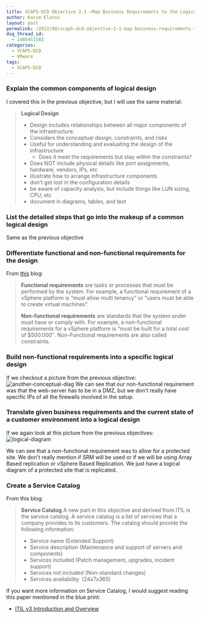 ```yaml
---
title: VCAP5-DCD Objective 2.1 –Map Business Requirements to the Logical Design
author: Karim Elatov
layout: post
permalink: /2012/08/vcap5-dcd-objective-2-1-map-business-requirements-to-the-logical-design/
dsq_thread_id:
  - 1405451582
categories:
  - VCAP5-DCD
  - VMware
tags:
  - VCAP5-DCD
---
```

### Explain the common components of logical design

I covered this in the previous objective, but I will use the same material:

> **Logical Design**
>
> *   Design includes relationships between all major components of the infrastructure.
> *   Considers the conceptual design, constraints, and risks
> *   Useful for understanding and evaluating the design of the infrastructure
>     *   Does it meet the requirements but stay within the constraints?
> *   Does NOT include physical details like port assignments, hardware, vendors, IPs, etc
> *   illustrate how to arrange infrastructure components
> *   don't get lost in the configuration details
> *   be aware of capacity analysis, but include things like LUN sizing, CPU, etc
> *   document in diagrams, tables, and text

### List the detailed steps that go into the makeup of a common logical design

Same as the previous objective

### Differentiate functional and non-functional requirements for the design

From [this](http://www.virten.net/2012/05/vdcd510-objective-1-1-gather-and-analyze-business-requirements/) blog:

> **Functional requirements** are tasks or processes that must be performed by the system. For example, a functional requirement of a vSphere platform is “must allow multi tenancy” or “users must be able to create virtual machines”.
>
> **Non-functional requirements** are standards that the system under must have or comply with. For example, a non-functional requirements for a vSphere platform is “must be built for a total cost of $500.000″. Non-Functional requirements are also called constraints.

### Build non-functional requirements into a specific logical design

If we checkout a picture from the previous objective:
![another-conceptual-diag](http://assets.virtuallyhyper.com/2012-08-another-conceptual-diag.png)
We can see that our non-functional requirement was that the web-server has to be in a DMZ, but we don't really have specific IPs of all the firewalls involved in the setup.

### Translate given business requirements and the current state of a customer environment into a logical design

If we again look at this picture from the previous objectives:
![logical-diagram](http://assets.virtuallyhyper.com/2012-08-logical-diagram.png)

We can see that a non-functional requirement was to allow for a protected site. We don't really mention if SRM will be used or if we will be using Array Based replication or vSphere Based Replication. We just have a logical diagram of a protected site that is replicated.

### Create a Service Catalog

From this blog:

> **Service Catalog**
> A new part in this objective and derived from ITIL is the service catalog. A service catalog is a list of services that a company provides to its customers. The catalog should provide the following information:
>
> *   Service name (Extended Support)
> *   Service description (Maintenance and support of servers and components)
> *   Services included (Patch management, upgrades, incident support)
> *   Services not included (Non-standard changes)
> *   Services availability  (24x7x365)

If you want more information on Service Catalog, I would suggest reading this paper mentioned in the blue print:

*   [ITIL v3 Introduction and Overview](http://communities.vmware.com/docs/DOC-17410)

